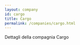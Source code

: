 ```yaml
---
layout: company
id: cargo
title: Cargo
permalink: /companies/cargo.html
---
```


Dettagli della compagnia Cargo